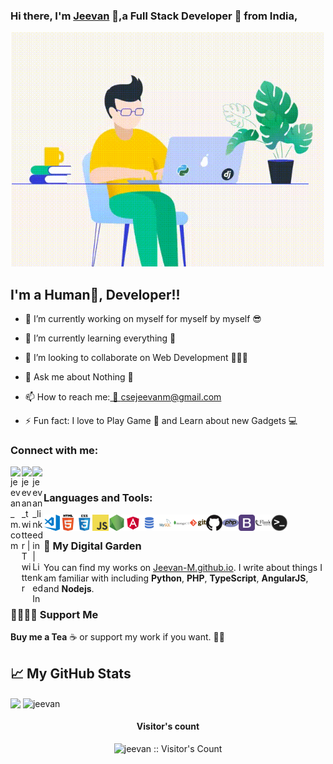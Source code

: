 ### Hi there, I'm [Jeevan][website] 👋,a Full Stack Developer 🚀 from India,

<p align="center">
<img src="https://github.com/Jeevan-M/Jeevan-M/blob/main/programmer.gif"  alt="programmerGIF" width="500"/>
</p>

<!-- [<img alt="Twitter Follow" src="https://img.shields.io/twitter/follow/jeevan_m_?color=1DA1F2&logo=twitter&style=for-the-badge">](https://twitter.com/JEEVAN_M_) -->

<!--
**Jeevan-M/Jeevan-M** is a ✨ _special_ ✨ repository because its `README.md` (this file) appears on your GitHub profile.
-->

## I'm a Human🤣, Developer!!

- 🔭 I’m currently working on myself for myself by myself 😎
- 🌱 I’m currently learning everything 🤣
- 👯 I’m looking to collaborate on Web Development 🧑🏻‍💻
- 💬 Ask me about Nothing 🤣
- 📫 How to reach me:<a href = "mailto: csejeevanm@gmail.com"> 📨 csejeevanm@gmail.com </a>

- ⚡ Fun fact: I love to Play Game 📱 and Learn about new Gadgets 💻

### Connect with me:

[<img align="left" alt="jeevan_m.com" src="https://img.icons8.com/color/48/000000/domain.png" width="3.5%" />][website]
[<img align="left" alt="jeevan_twitter | Twitter" src="https://img.icons8.com/color/48/000000/twitter.png" width="3.5%"/>][twitter]
[<img align="left" alt="jeevan_linkedin | LinkedIn" src="https://img.icons8.com/color/48/000000/linkedin.png" width="3.5%"/>][linkedin]

<br>

### Languages and Tools:

<img align="left" alt="Visual Studio Code" width="26px" src="https://raw.githubusercontent.com/github/explore/80688e429a7d4ef2fca1e82350fe8e3517d3494d/topics/visual-studio-code/visual-studio-code.png" />
<img align="left" alt="HTML5" width="26px" src="https://raw.githubusercontent.com/github/explore/80688e429a7d4ef2fca1e82350fe8e3517d3494d/topics/html/html.png" />
<img align="left" alt="CSS3" width="26px" src="https://raw.githubusercontent.com/github/explore/80688e429a7d4ef2fca1e82350fe8e3517d3494d/topics/css/css.png" />
<img align="left" alt="JavaScript" width="26px" src="https://raw.githubusercontent.com/github/explore/80688e429a7d4ef2fca1e82350fe8e3517d3494d/topics/javascript/javascript.png" />
<img align="left" alt="Node.js" width="26px" src="https://raw.githubusercontent.com/github/explore/80688e429a7d4ef2fca1e82350fe8e3517d3494d/topics/nodejs/nodejs.png" />
<img align="left" alt="angular" width="26px" src="https://raw.githubusercontent.com/github/explore/80688e429a7d4ef2fca1e82350fe8e3517d3494d/topics/angular/angular.png" />
<img align="left" alt="SQL" width="26px" src="https://raw.githubusercontent.com/github/explore/80688e429a7d4ef2fca1e82350fe8e3517d3494d/topics/sql/sql.png" />
<img align="left" alt="MySQL" width="26px" src="https://raw.githubusercontent.com/github/explore/80688e429a7d4ef2fca1e82350fe8e3517d3494d/topics/mysql/mysql.png" />
<img align="left" alt="MongoDB" width="26px" src="https://raw.githubusercontent.com/github/explore/80688e429a7d4ef2fca1e82350fe8e3517d3494d/topics/mongodb/mongodb.png" />
<img align="left" alt="Git" width="26px" src="https://raw.githubusercontent.com/github/explore/80688e429a7d4ef2fca1e82350fe8e3517d3494d/topics/git/git.png" />
<img align="left" alt="GitHub" width="26px" src="https://raw.githubusercontent.com/github/explore/78df643247d429f6cc873026c0622819ad797942/topics/github/github.png" />
<img align="left" alt="php" width="26px" src="https://raw.githubusercontent.com/github/explore/80688e429a7d4ef2fca1e82350fe8e3517d3494d/topics/php/php.png" />
<img align="left" alt="bootstrap" width="26px" src="https://raw.githubusercontent.com/github/explore/80688e429a7d4ef2fca1e82350fe8e3517d3494d/topics/bootstrap/bootstrap.png" />
<img align="left" alt="flask" width="26px" src="https://raw.githubusercontent.com/github/explore/80688e429a7d4ef2fca1e82350fe8e3517d3494d/topics/flask/flask.png" />
<img align="left" alt="Terminal" width="26px" src="https://raw.githubusercontent.com/github/explore/80688e429a7d4ef2fca1e82350fe8e3517d3494d/topics/terminal/terminal.png" />
<br>

### 🌳 My Digital Garden

You can find my works on [Jeevan-M.github.io][website]. I write about things
I am familiar with including **Python**, **PHP**, **TypeScript**, **AngularJS**, and
**Nodejs**.
<br>

### 🤜🏻🤛🏻 Support Me

**Buy me a Tea** ☕ or support my work if you want. 🤝🏻

## &#x1f4c8; My GitHub Stats

  <img align="center" src="https://github-readme-stats-eight-theta.vercel.app/api/top-langs/?username=jeevan-m&layout=compact&langs_count=8&theme=chartreuse-dark" />

 <img align="center" src="https://github-readme-stats.vercel.app/api?username=jeevan-m&show_icons=true&theme=chartreuse-dark" alt="jeevan" />

<h4 align="center">Visitor's count </h4>

<p align="center"><img src="https://profile-counter.glitch.me/{jeevan-m}/count.svg" alt="jeevan :: Visitor's Count" /></p>

[website]: https://jeevan-m.github.io/
[twitter]: https://twitter.com/JEEVAN_M_
[linkedin]: https://www.linkedin.com/in/jeevan-m-7336a3189/
